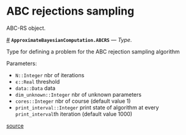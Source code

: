 
<a id='ABC-rejections-sampling-1'></a>

# ABC rejections sampling


ABC-RS object.

<a id='ApproximateBayesianComputation.ABCRS' href='#ApproximateBayesianComputation.ABCRS'>#</a>
**`ApproximateBayesianComputation.ABCRS`** &mdash; *Type*.



Type for defining a problem for the ABC rejection sampling algorithm

Parameters:

  * `N::Integer` nbr of iterations
  * `ϵ::Real` threshold
  * `data::Data` data
  * `dim_unknown::Integer` nbr of unknown parameters
  * `cores::Integer` nbr of course (default value 1)
  * `print_interval::Integer` print state of algorithm at every `print_interval`th iteration (default value 1000)


<a target='_blank' href='https://github.com/SamuelWiqvist/ApproximateBayesianComputation.jl/blob/e462f22d3194c7bcc5dec24708fc4385d8ca1ab8/src\abcrs.jl#L2-L14' class='documenter-source'>source</a><br>

